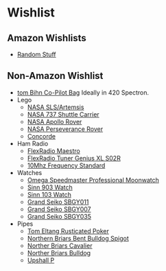 # Wishlist

## Amazon Wishlists
* [Random Stuff](https://www.amazon.com/hz/wishlist/ls/Q2MC4K5X229B?ref_=wl_share)

## Non-Amazon Wishlist
* [tom Bihn Co-Pilot Bag](https://www.tombihn.com/products/co-pilot?variant=44901684019389)  Ideally in 420 Spectron.
* Lego
    * [NASA SLS/Artemsis](https://www.lego.com/en-us/product/nasa-artemis-space-launch-system-10341)
    * [NASA 737 Shuttle Carrier](https://www.lego.com/en-us/product/shuttle-carrier-aircraft-10360)
    * [NASA Apollo Rover](https://www.lego.com/en-us/product/nasa-apollo-lunar-roving-vehicle-lrv-42182)
    * [NASA Perseverance Rover](https://www.lego.com/en-us/product/nasa-mars-rover-perseverance-42158)
    * [Concorde](https://www.lego.com/en-us/product/concorde-10318)
* Ham Radio
    * [FlexRadio Maestro](https://www.flexradio.com/products/maestro-control-console-flex-6000/)
    * [FlexRadio Tuner Genius XL S02R](https://www.flexradio.com/products/tuner-genius-xl/?sku=TGXL-SO)
    * [10Mhz Frequency Standard](https://www.zachtek.com/product-page/10mhz-frequency-standard)
* Watches
    * [Omega Speedmaster Professional Moonwatch](https://www.omegawatches.com/en-us/watch-omega-speedmaster-moonwatch-professional-co-axial-master-chronometer-chronograph-42-mm-31030425001001)
    * [Sinn 903 Watch](https://www.watchbuys.com/store/pc/Sinn-903-Column-Wheel-St-BE-II-on-Strap-176p7751.htm)
    * [Sinn 103 Watch](https://www.watchbuys.com/store/pc/Sinn-103-Column-Wheel-St-DIAPAL-on-Strap-103p1415.htm)
    * [Grand Seiko SBGY011](https://www.grand-seiko.com/us-en/collections/sbgy011g)
    * [Grand Seiko SBGY007](https://www.grand-seiko.com/us-en/collections/sbgy007g)
    * [Grand Seiko SBGY035](https://www.grand-seiko.com/us-en/collections/sbgy035g)
* Pipes
    * [Tom Eltang Rusticated Poker](https://www.smokingpipes.com/pipes/new/eltang/moreinfo.cfm?product_id=634198)
    * [Northern Briars Bent Bulldog Spigot](https://pipes2smoke.com/collections/northern-briars/products/northern-briars-spigot-bent-bulldog-98)
    * [Norther Briars Cavalier](https://pipes2smoke.com/collections/northern-briars/products/northern-briars-cavalier-99)
    * [Norther Briars Bulldog](https://pipes2smoke.com/collections/northern-briars/products/northern-briars-long-shank-bulldog-46)
    * [Upshall P](https://www.pulverspriorbriar.com/english/upshall-p-101-9737)
